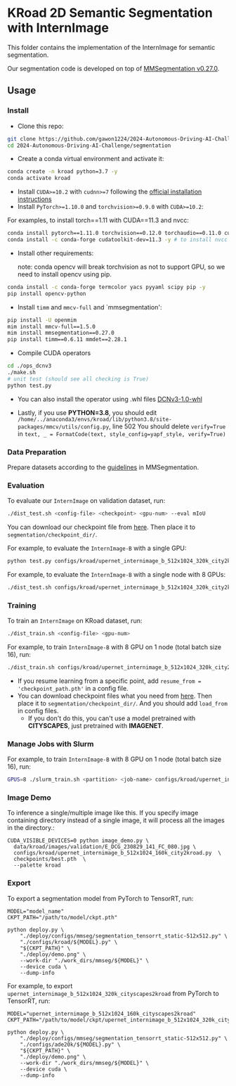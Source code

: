 # KRoad 2D Semantic Segmentation with InternImage

This folder contains the implementation of the InternImage for semantic segmentation. 

Our segmentation code is developed on top of [MMSegmentation v0.27.0](https://github.com/open-mmlab/mmsegmentation/tree/v0.27.0).

## Usage

### Install

- Clone this repo:

```bash
git clone https://github.com/gawon1224/2024-Autonomous-Driving-AI-Challenge.git
cd 2024-Autonomous-Driving-AI-Challenge/segmentation
```

- Create a conda virtual environment and activate it:

```bash
conda create -n kroad python=3.7 -y
conda activate kroad
```

- Install `CUDA>=10.2` with `cudnn>=7` following
  the [official installation instructions](https://docs.nvidia.com/cuda/cuda-installation-guide-linux/index.html)
- Install `PyTorch>=1.10.0` and `torchvision>=0.9.0` with `CUDA>=10.2`:

For examples, to install torch==1.11 with CUDA==11.3 and nvcc:
```bash
conda install pytorch==1.11.0 torchvision==0.12.0 torchaudio==0.11.0 cudatoolkit=11.3 -c pytorch -y
conda install -c conda-forge cudatoolkit-dev=11.3 -y # to install nvcc
```

- Install other requirements:

  note: conda opencv will break torchvision as not to support GPU, so we need to install opencv using pip. 	  

```bash
conda install -c conda-forge termcolor yacs pyyaml scipy pip -y
pip install opencv-python
```

- Install `timm` and `mmcv-full` and `mmsegmentation':

```bash
pip install -U openmim
mim install mmcv-full==1.5.0
mim install mmsegmentation==0.27.0
pip install timm==0.6.11 mmdet==2.28.1
```

- Compile CUDA operators
```bash
cd ./ops_dcnv3
./make.sh
# unit test (should see all checking is True)
python test.py
```
- You can also install the operator using .whl files
[DCNv3-1.0-whl](https://github.com/OpenGVLab/InternImage/releases/tag/whl_files)

- Lastly, if you use **PYTHON=3.8**, you should edit `/home/../anaconda3/envs/kroad/lib/python3.8/site-packages/mmcv/utils/config.py`, line 502
	You should delete `verify=True` in `text, _ = FormatCode(text, style_config=yapf_style, verify=True)`

### Data Preparation

Prepare datasets according to the [guidelines](https://github.com/open-mmlab/mmsegmentation/blob/master/docs/en/dataset_prepare.md#prepare-datasets) in MMSegmentation.


### Evaluation

To evaluate our `InternImage` on validation dataset, run:

```bash
./dist_test.sh <config-file> <checkpoint> <gpu-num> --eval mIoU
```
You can download our checkpoint file from [here](https://drive.google.com/file/d/1GvMmIy9DAF6dWNmtfTtmw4DkeTvOmuWn/view?usp=sharing). Then place it to `segmentation/checkpoint_dir/`.

For example, to evaluate the `InternImage-B` with a single GPU:

```bash
python test.py configs/kroad/upernet_internimage_b_512x1024_320k_city2kroad.py checkpoints/best.pth --eval mIoU
```

For example, to evaluate the `InternImage-B` with a single node with 8 GPUs:

```bash
./dist_test.sh configs/kroad/upernet_internimage_b_512x1024_320k_city2kroad.py checkpoints/best.pth 8 --eval mIoU
```

### Training

To train an `InternImage` on KRoad dataset, run:

```bash
./dist_train.sh <config-file> <gpu-num>
```

For example, to train `InternImage-B` with 8 GPU on 1 node (total batch size 16), run:

```bash
./dist_train.sh configs/kroad/upernet_internimage_b_512x1024_320k_city2kroad.py 8
```
- If you resume learning from a specific point, add `resume_from = 'checkpoint_path.pth'` in a config file.
- You can download checkpoint files what you need from [here](https://huggingface.co/OpenGVLab/InternImage/tree/fc1e4e7e01c3e7a39a3875bdebb6577a7256ff91). Then place it to `segmentation/checkpoint_dir/`. And you should add `load_from` in config files. 
	- If you don't do this, you can't use a model pretrained with **CITYSCAPES**, just pretrained with **IMAGENET**.
### Manage Jobs with Slurm

For example, to train `InternImage-B` with 8 GPU on 1 node (total batch size 16), run:

```bash
GPUS=8 ./slurm_train.sh <partition> <job-name> configs/kroad/upernet_internimage_b_512x1024_320k_city2kroad.py
```

### Image Demo
To inference a single/multiple image like this.
If you specify image containing directory instead of a single image, it will process all the images in the directory.:
```
CUDA_VISIBLE_DEVICES=0 python image_demo.py \
  data/kroad/images/validation/E_DCG_230829_141_FC_080.jpg \
  configs/kroad/upernet_internimage_b_512x1024_160k_city2kroad.py  \
  checkpoints/best.pth  \
  --palette kroad 
```

### Export

To export a segmentation model from PyTorch to TensorRT, run:
```shell
MODEL="model_name"
CKPT_PATH="/path/to/model/ckpt.pth"

python deploy.py \
    "./deploy/configs/mmseg/segmentation_tensorrt_static-512x512.py" \
    "./configs/kroad/${MODEL}.py" \
    "${CKPT_PATH}" \
    "./deploy/demo.png" \
    --work-dir "./work_dirs/mmseg/${MODEL}" \
    --device cuda \
    --dump-info
```

For example, to export `upernet_internimage_b_512x1024_320k_cityscapes2kroad` from PyTorch to TensorRT, run:
```shell
MODEL="upernet_internimage_b_512x1024_160k_cityscapes2kroad"
CKPT_PATH="/path/to/model/ckpt/upernet_internimage_b_512x1024_320k_cityscapes2kroad.pth"

python deploy.py \
    "./deploy/configs/mmseg/segmentation_tensorrt_static-512x512.py" \
    "./configs/ade20k/${MODEL}.py" \
    "${CKPT_PATH}" \
    "./deploy/demo.png" \
    --work-dir "./work_dirs/mmseg/${MODEL}" \
    --device cuda \
    --dump-info
```
